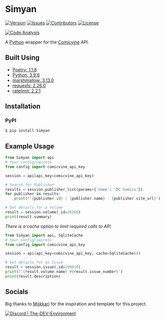# Simyan

[![Version](https://img.shields.io/github/tag-pre/Buried-In-Code/Simyan.svg?label=version&style=flat-square)](https://github.com/Buried-In-Code/Simyan/releases)
[![Issues](https://img.shields.io/github/issues/Buried-In-Code/Simyan.svg?style=flat-square)](https://github.com/Buried-In-Code/Simyan/issues)
[![Contributors](https://img.shields.io/github/contributors/Buried-In-Code/Simyan.svg?style=flat-square)](https://github.com/Buried-In-Code/Simyan/graphs/contributors)
[![License](https://img.shields.io/github/license/Buried-In-Code/Simyan.svg?style=flat-square)](https://opensource.org/licenses/MIT)

[![Code Analysis](https://img.shields.io/github/workflow/status/Buried-In-Code/Simyan/Code-Analysis?label=Code-Analysis&logo=github&style=flat-square)](https://github.com/Buried-In-Code/Simyan/actions/workflows/code-analysis.yml)

A [Python](https://www.python.org/) wrapper for the [Comicvine](https://comicvine.gamespot.com/api/) API.

## Built Using

- [Poetry: 1.1.8](https://python-poetry.org)
- [Python: 3.9.6](https://www.python.org/)
- [marshmallow: 3.13.0](https://pypi.org/project/marshmallow)
- [requests: 2.26.0](https://pypi.org/project/requests)
- [ratelimit: 2.2.1](https://pypi.org/project/ratelimit)

## Installation

### PyPI
```bash
$ pip install Simyan
```

## Example Usage
```python
from Simyan import api
# Your config/secrets
from config import comicvine_api_key

session = api(api_key=comicvine_api_key)

# Search for Publisher
results = session.publisher_list(params={'name': 'DC Comics'})
for publisher in results:
    print(f"{publisher.id} | {publisher.name} - {publisher.site_url}")

# Get details for a Volume
result = session.volume(_id=26266)
print(result.summary)
```

*There is a cache option to limit required calls to API*
```python
from Simyan import api, SqliteCache
# Your config/secrets
from config import comicvine_api_key

session = api(api_key=comicvine_api_key, cache=SqliteCache())

# Get details for an Issue
result = session.issue(_id=189810)
print(f"{result.volume.name} #{result.issue_number}")
print(result.description)
```

## Socials

Big thanks to [Mokkari](https://github.com/bpepple/mokkari) for the inspiration and template for this project.

[![Discord | The-DEV-Environment](https://discordapp.com/api/guilds/618581423070117932/widget.png?style=banner2)](https://discord.gg/nqGMeGg)